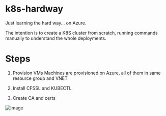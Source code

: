 # k8s-hardway
Just learning the hard way... on Azure.

The intention is to create a K8S cluster from scratch, running commands manually to understand the whole deployments.

# Steps
1. Provision VMs 
  Machines are provisioned on Azure, all of them in same resource group and VNET
  


3. Install CFSSL and KUBECTL
4. Create CA and certs

![image](https://user-images.githubusercontent.com/4639270/234585631-6221ae8d-7ede-489a-b7b6-ff5fabe68a24.png)

